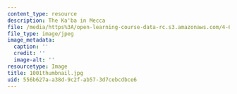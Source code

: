 ```yaml
---
content_type: resource
description: The Ka'ba in Mecca
file: /media/https%3A/open-learning-course-data-rc.s3.amazonaws.com/4-614-religious-architecture-and-islamic-cultures-fall-2002/556b627aa38d9c2fab573d7cebcdbce6_1001thumbnail.jpg
file_type: image/jpeg
image_metadata:
  caption: ''
  credit: ''
  image-alt: ''
resourcetype: Image
title: 1001thumbnail.jpg
uid: 556b627a-a38d-9c2f-ab57-3d7cebcdbce6
---
```

